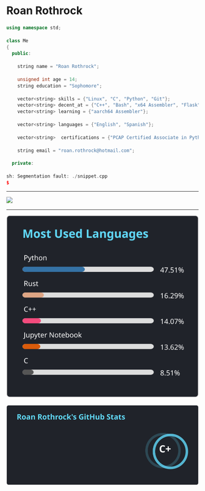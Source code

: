 # Roan Rothrock

```cpp
using namespace std;

class Me
{
  public:
    
    string name = "Roan Rothrock";
    
    unsigned int age = 14;
    string education = "Sophomore";
  
    vector<string> skills = {"Linux", "C", "Python", "Git"};
    vector<string> decent_at = {"C++", "Bash", "x64 Assembler", "Flask"};
    vector<string> learning = {"aarch64 Assembler"};

    vector<string> languages = {"English", "Spanish"};
  
    vector<string>  certifications = {"PCAP Certified Associate in Python"};
  
    string email = "roan.rothrock@hotmail.com";
  
  private:

sh: Segmentation fault: ./snippet.cpp
$
```
---

<a href="https://skillicons.dev">
  <img src="https://skillicons.dev/icons?i=linux,c,python,git,cpp,bash,flask">
</a>

---

![Languages Used](https://github.com/R-Rothrock/R-Rothrock/blob/main/language_stats.svg)

![My Stats](https://github.com/R-Rothrock/R-Rothrock/blob/main/activity_stats.svg)

<!---
R-Rothrock/R-Rothrock is a special repository because its
`README.md` (this file) appears on your GitHub profile.
You can click the Preview link to take a look at your changes.
--->

